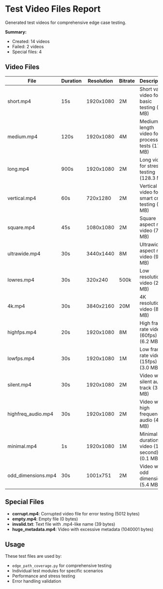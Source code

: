 # Test Video Files Report

Generated test videos for comprehensive edge case testing.

**Summary:**
- Created: 14 videos
- Failed: 2 videos
- Special files: 4

## Video Files

| File | Duration | Resolution | Bitrate | Description |
|------|----------|------------|---------|-------------|
| short.mp4 | 15s | 1920x1080 | 2M | Short valid video for basic testing (2.0 MB) |
| medium.mp4 | 120s | 1920x1080 | 4M | Medium length video for processing tests (17.1 MB) |
| long.mp4 | 900s | 1920x1080 | 2M | Long video for stress testing (128.3 MB) |
| vertical.mp4 | 60s | 720x1280 | 2M | Vertical video for smart crop testing (8.1 MB) |
| square.mp4 | 45s | 1080x1080 | 2M | Square aspect ratio video (7.2 MB) |
| ultrawide.mp4 | 30s | 3440x1440 | 8M | Ultrawide aspect ratio video (9.3 MB) |
| lowres.mp4 | 30s | 320x240 | 500k | Low resolution video (2.2 MB) |
| 4k.mp4 | 30s | 3840x2160 | 20M | 4K resolution video (8.8 MB) |
| highfps.mp4 | 20s | 1920x1080 | 8M | High frame rate video (60fps) (6.2 MB) |
| lowfps.mp4 | 30s | 1920x1080 | 1M | Low frame rate video (15fps) (3.0 MB) |
| silent.mp4 | 30s | 1920x1080 | 2M | Video with silent audio track (3.7 MB) |
| highfreq_audio.mp4 | 30s | 1920x1080 | 2M | Video with high frequency audio (4.2 MB) |
| minimal.mp4 | 1s | 1920x1080 | 1M | Minimal duration video (1 second) (0.1 MB) |
| odd_dimensions.mp4 | 30s | 1001x751 | 2M | Video with odd dimensions (5.4 MB) |

## Special Files

- **corrupt.mp4**: Corrupted video file for error testing (5012 bytes)
- **empty.mp4**: Empty file (0 bytes)
- **invalid.txt**: Text file with .mp4-like name (39 bytes)
- **huge_metadata.mp4**: Video with excessive metadata (1040001 bytes)

## Usage

These test files are used by:
- `edge_path_coverage.py` for comprehensive testing
- Individual test modules for specific scenarios
- Performance and stress testing
- Error handling validation
